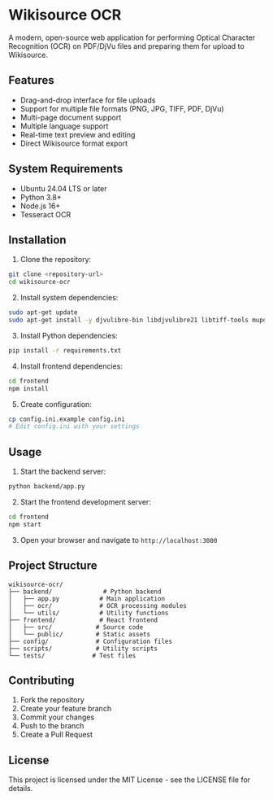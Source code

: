 # Wikisource OCR

A modern, open-source web application for performing Optical Character Recognition (OCR) on PDF/DjVu files and preparing them for upload to Wikisource.

## Features

- Drag-and-drop interface for file uploads
- Support for multiple file formats (PNG, JPG, TIFF, PDF, DjVu)
- Multi-page document support
- Multiple language support
- Real-time text preview and editing
- Direct Wikisource format export

## System Requirements

- Ubuntu 24.04 LTS or later
- Python 3.8+
- Node.js 16+
- Tesseract OCR

## Installation

1. Clone the repository:
```bash
git clone <repository-url>
cd wikisource-ocr
```

2. Install system dependencies:
```bash
sudo apt-get update
sudo apt-get install -y djvulibre-bin libdjvulibre21 libtiff-tools mupdf mupdf-tools pdftk poppler-utils git djview tesseract-ocr
```

3. Install Python dependencies:
```bash
pip install -r requirements.txt
```

4. Install frontend dependencies:
```bash
cd frontend
npm install
```

5. Create configuration:
```bash
cp config.ini.example config.ini
# Edit config.ini with your settings
```

## Usage

1. Start the backend server:
```bash
python backend/app.py
```

2. Start the frontend development server:
```bash
cd frontend
npm start
```

3. Open your browser and navigate to `http://localhost:3000`

## Project Structure

```
wikisource-ocr/
├── backend/              # Python backend
│   ├── app.py           # Main application
│   ├── ocr/             # OCR processing modules
│   └── utils/           # Utility functions
├── frontend/            # React frontend
│   ├── src/            # Source code
│   └── public/         # Static assets
├── config/             # Configuration files
├── scripts/            # Utility scripts
└── tests/             # Test files
```

## Contributing

1. Fork the repository
2. Create your feature branch
3. Commit your changes
4. Push to the branch
5. Create a Pull Request

## License

This project is licensed under the MIT License - see the LICENSE file for details. 